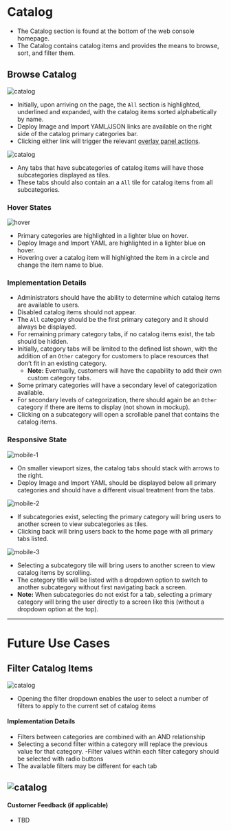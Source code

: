# Catalog

- The Catalog section is found at the bottom of the web console homepage.
- The Catalog contains catalog items and provides the means to browse, sort, and filter them.


## Browse Catalog

![catalog](img/OpenShift-Next-Homepage-AllCat-Getting-Started.png)

- Initially, upon arriving on the page, the `All` section is highlighted, underlined and expanded, with the catalog items sorted alphabetically by name.
- Deploy Image and Import YAML/JSON links are available on the right side of the catalog primary categories bar.
- Clicking either link will trigger the relevant [overlay panel actions](http://openshift.github.io/openshift-origin-design/web-console/4-patterns/overlay-panel).

![catalog](img/OpenShift-Next-Homepage-AllLang-SingleEmptyCard.png)
- Any tabs that have subcategories of catalog items will have those subcategories displayed as tiles.
- These tabs should also contain an a `All` tile for catalog items from all subcategories.

### Hover States
![hover](img/OpenShift-Next-Homepage-HoverItem-ProjectList.png)
- Primary categories are highlighted in a lighter blue on hover.
- Deploy Image and Import YAML are highlighted in a lighter blue on hover.
- Hovering over a catalog item will highlighted the item in a circle and change the item name to blue.

### Implementation Details
- Administrators should have the ability to determine which catalog items are available to users.      
- Disabled catalog items should not appear.    
- The `All` category should be the first primary category and it should always be displayed.
- For remaining primary category tabs, if no catalog items exist, the tab should be hidden.
- Initially, category tabs will be limited to the defined list shown, with the addition of an `Other` category for customers to place resources that don’t fit in an existing category.
    - **Note:** Eventually, customers will have the capability to add their own custom category tabs.
- Some primary categories will have a secondary level of categorization available.
- For secondary levels of categorization, there should again be an `Other` category if there are items to display (not shown in mockup).
- Clicking on a subcategory will open a scrollable panel that contains the catalog items.

### Responsive State
![mobile-1](img/OpenShift-Next-Mobile-V2-scrolledup.png)

- On smaller viewport sizes, the catalog tabs should stack with arrows to the right.
- Deploy Image and Import YAML should be displayed below all primary categories and should have a different visual treatment from the tabs.

![mobile-2](img/OpenShift-Next-Mobile-subcategories.png)

- If subcategories exist, selecting the primary category will bring users to another screen to view subcategories as tiles.
- Clicking back will bring users back to the home page with all primary tabs listed.

![mobile-3](img/OpenShift-Next-Mobile-subcategoryselected-V2.png)

- Selecting a subcategory tile will bring users to another screen to view catalog items by scrolling.
- The category title will be listed with a dropdown option to switch to another subcategory without first navigating back a screen.
- **Note:** When subcategories do not exist for a tab, selecting a primary category will bring the user directly to a screen like this (without a dropdown option at the top).





******************************

# Future Use Cases

## Filter Catalog Items

![catalog](img/catalog-04.png)
- Opening the filter dropdown enables the user to select a number of filters to apply to the current set of catalog items

#### Implementation Details
  - Filters between categories are combined with an AND relationship
  - Selecting a second filter within a category will replace the previous value for that category.
    -Filter values within each filter category should be selected with radio buttons
  - The available filters may be different for each tab


![catalog](img/catalog-05.png)
-

#### Customer Feedback (if applicable)
- TBD
